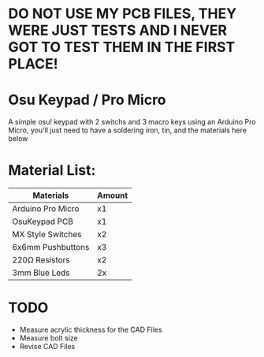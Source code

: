 # DO NOT USE MY PCB FILES, THEY WERE JUST TESTS AND I NEVER GOT TO TEST THEM IN THE FIRST PLACE!

# Osu Keypad / Pro Micro
A simple osu! keypad with 2 switchs and 3 macro keys using an Arduino Pro Micro, you'll just need to have a soldering iron, tin, and the materials here below

# Material List:
Materials  | Amount
------------- | -------------
Arduino Pro Micro   | x1
OsuKeypad PCB   | x1
MX Style Switches  | x2
6x6mm Pushbuttons | x3
220Ω Resistors  | x2
3mm Blue Leds  | 2x

# TODO
* Measure acrylic thickness for the CAD Files
* Measure bolt size
* Revise CAD Files
